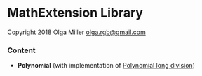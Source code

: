 # MathExtension Library

Copyright 2018 Olga Miller <olga.rgb@gmail.com>

### Content

* **Polynomial** (with implementation of [Polynomial long division](https://en.wikipedia.org/wiki/Polynomial_long_division))